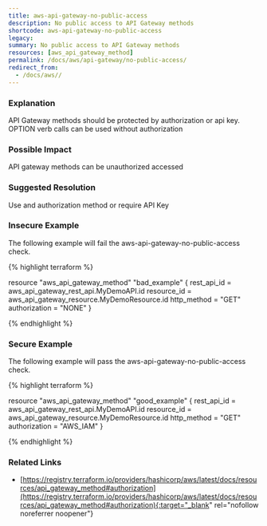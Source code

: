 ```yaml
---
title: aws-api-gateway-no-public-access
description: No public access to API Gateway methods
shortcode: aws-api-gateway-no-public-access
legacy: 
summary: No public access to API Gateway methods 
resources: [aws_api_gateway_method] 
permalink: /docs/aws/api-gateway/no-public-access/
redirect_from: 
  - /docs/aws//
---
```


### Explanation

API Gateway methods should be protected by authorization or api key. OPTION verb calls can be used without authorization

### Possible Impact
API gateway methods can be unauthorized accessed

### Suggested Resolution
Use and authorization method or require API Key


### Insecure Example

The following example will fail the aws-api-gateway-no-public-access check.

{% highlight terraform %}

resource "aws_api_gateway_method" "bad_example" {
  rest_api_id   = aws_api_gateway_rest_api.MyDemoAPI.id
  resource_id   = aws_api_gateway_resource.MyDemoResource.id
  http_method   = "GET"
  authorization = "NONE"
}

{% endhighlight %}



### Secure Example

The following example will pass the aws-api-gateway-no-public-access check.

{% highlight terraform %}

resource "aws_api_gateway_method" "good_example" {
  rest_api_id   = aws_api_gateway_rest_api.MyDemoAPI.id
  resource_id   = aws_api_gateway_resource.MyDemoResource.id
  http_method   = "GET"
  authorization = "AWS_IAM"
}

{% endhighlight %}



### Related Links


- [https://registry.terraform.io/providers/hashicorp/aws/latest/docs/resources/api_gateway_method#authorization](https://registry.terraform.io/providers/hashicorp/aws/latest/docs/resources/api_gateway_method#authorization){:target="_blank" rel="nofollow noreferrer noopener"}


